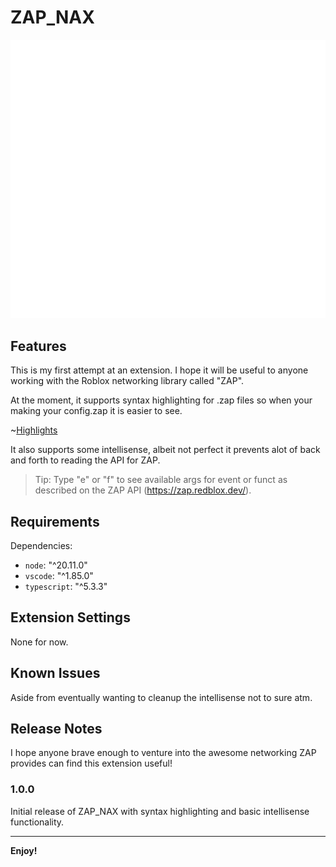 # ZAP_NAX

<!-- ![NAXBLOX](/images/naxblox_logo_words.png) -->
![NAXBLOX](https://raw.githubusercontent.com/Naxious/zap_nax/main/images/naxblox_logo_words.png)

## Features

This is my first attempt at an extension.
I hope it will be useful to anyone working with the Roblox networking library called "ZAP".

At the moment, it supports syntax highlighting for .zap files so when your making your config.zap it is easier to see.
<!-- ![Highlights](/images/highlight_feature.png) -->
~[Highlights](https://raw.githubusercontent.com/Naxious/zap_nax/main/images/highlight_feature.png)

It also supports some intellisense, albeit not perfect it prevents alot of back and forth to reading the API for ZAP.

> Tip: Type "e" or "f" to see available args for event or funct as described on the ZAP API (<https://zap.redblox.dev/>).

## Requirements

Dependencies:

* `node`:  "^20.11.0"
* `vscode`: "^1.85.0"
* `typescript`: "^5.3.3"

## Extension Settings

None for now.

## Known Issues

Aside from eventually wanting to cleanup the intellisense not to sure atm.

## Release Notes

I hope anyone brave enough to venture into the awesome networking ZAP provides can find this extension useful!

### 1.0.0

Initial release of ZAP_NAX with syntax highlighting and basic intellisense functionality.

---

**Enjoy!**
